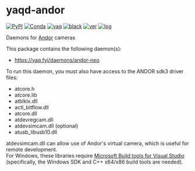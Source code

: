 # yaqd-andor

[![PyPI](https://img.shields.io/pypi/v/yaqd-andor)](https://pypi.org/project/yaqd-andor)
[![Conda](https://img.shields.io/conda/vn/conda-forge/yaqd-andor)](https://anaconda.org/conda-forge/yaqd-andor)
[![yaq](https://img.shields.io/badge/framework-yaq-orange)](https://yaq.fyi/)
[![black](https://img.shields.io/badge/code--style-black-black)](https://black.readthedocs.io/)
[![ver](https://img.shields.io/badge/calver-YYYY.0M.MICRO-blue)](https://calver.org/)
[![log](https://img.shields.io/badge/change-log-informational)](https://gitlab.com/yaq/yaqd-andor/-/blob/master/CHANGELOG.md)

Daemons for [Andor](https://andor.oxinst.com/?gclid=CjwKCAiA4rGCBhAQEiwAelVtiwSRE1kz3nD1g-x6c1ni5svwLkqg7OMvJE5n0CIB8shS2Nnnvrgy4BoCdJcQAvD_BwE) cameras

This package contains the following daemon(s):

- https://yaq.fyi/daemons/andor-neo

To run this daemon, you must also have access to the ANDOR sdk3 driver files:

- atcore.h
- atcore.lib
- atblklx.dll
- actl_bitflow.dll
- atcore.dll
- atdevregcam.dll
- atdevsimcam.dll (optional)
- atusb_libusb10.dll

atdevsimcam.dll can allow use of Andor's virtual camera, which is useful for remote development.  
For Windows, these libraries require [Microsoft Build tools for Visual Studio](https://visualstudio.microsoft.com/downloads/) (specifically, the Windows SDK and C++ x64/x86 build tools are needed).

